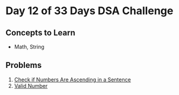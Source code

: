 # Day 12 of 33 Days DSA Challenge

## Concepts to Learn
- Math, String

## Problems
1. [Check if Numbers Are Ascending in a Sentence](https://leetcode.com/problems/check-if-numbers-are-ascending-in-a-sentence/)
2. [Valid Number](https://leetcode.com/problems/valid-number/)
